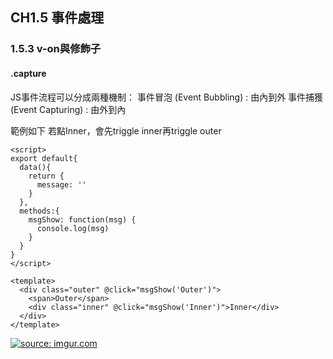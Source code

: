 ## CH1.5 事件處理

### 1.5.3 v-on與修飾子

#### .capture

JS事件流程可以分成兩種機制：
事件冒泡 (Event Bubbling) : 由內到外
事件捕獲 (Event Capturing) : 由外到內


範例如下
若點Inner，會先triggle inner再triggle outer
```
<script>
export default{
  data(){
    return {
      message: ''
    }
  },
  methods:{
    msgShow: function(msg) {
      console.log(msg)
    }
  }
}
</script>

<template>
  <div class="outer" @click="msgShow('Outer')">
    <span>Outer</span>
    <div class="inner" @click="msgShow('Inner')">Inner</div>
  </div>
</template>
```

<a href="https://imgur.com/ytxV18G"><img src="https://i.imgur.com/ytxV18G.gif" title="source: imgur.com" /></a>
